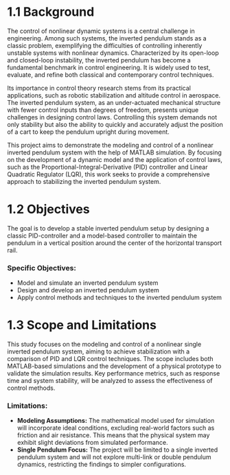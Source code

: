 # 1.1 Background
The control of nonlinear dynamic systems is a central challenge in engineering. Among such systems, the inverted pendulum stands as a classic problem, exemplifying the difficulties of controlling inherently unstable systems with nonlinear dynamics. Characterized by its open-loop and closed-loop instability, the inverted pendulum has become a fundamental benchmark in control engineering. It is widely used to test, evaluate, and refine both classical and contemporary control techniques. 

Its importance in control theory research stems from its practical applications, such as robotic stabilization and altitude control in aerospace. The inverted pendulum system, as an under-actuated mechanical structure with fewer control inputs than degrees of freedom, presents unique challenges in designing control laws. Controlling this system demands not only stability but also the ability to quickly and accurately adjust the position of a cart to keep the pendulum upright during movement.

This project aims to demonstrate the modeling and control of a nonlinear inverted pendulum system with the help of MATLAB simulation. By focusing on the development of a dynamic model and the application of control laws, such as the Proportional-Integral-Derivative (PID) controller and Linear Quadratic Regulator (LQR), this work seeks to provide a comprehensive approach to stabilizing the inverted pendulum system.

# 1.2 Objectives
The goal is to develop a stable inverted pendulum setup by designing a classic PID-controller and a model-based controller to maintain the pendulum in a vertical position around the center of the horizontal transport rail.

### Specific Objectives:
- Model and simulate an inverted pendulum system
- Design and develop an inverted pendulum system
- Apply control methods and techniques to the inverted pendulum system

# 1.3 Scope and Limitations
This study focuses on the modeling and control of a nonlinear single inverted pendulum system, aiming to achieve stabilization with a comparison of PID and LQR control techniques. The scope includes both MATLAB-based simulations and the development of a physical prototype to validate the simulation results. Key performance metrics, such as response time and system stability, will be analyzed to assess the effectiveness of control methods.

### Limitations:
- **Modeling Assumptions:** The mathematical model used for simulation will incorporate ideal conditions, excluding real-world factors such as friction and air resistance. This means that the physical system may exhibit slight deviations from simulated performance.
- **Single Pendulum Focus:** The project will be limited to a single inverted pendulum system and will not explore multi-link or double pendulum dynamics, restricting the findings to simpler configurations.

